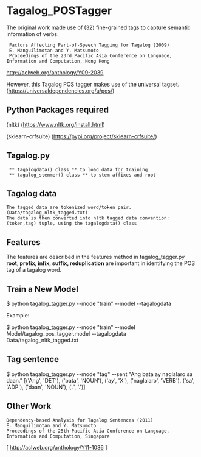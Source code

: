 # Tagalog_POSTagger

   The original work made use of (32) fine-grained tags to capture semantic information of verbs.
  ```
   Factors Affecting Part-of-Speech Tagging for Tagalog (2009)
   E. Manguilimotan and Y. Matsumoto
   Proceedings of the 23rd Pacific Asia Conference on Language, Information and Computation, Hong Kong 
  ```
  http://aclweb.org/anthology/Y09-2039
 
  However, this Tagalog POS tagger makes use of the universal tagset. (https://universaldependencies.org/u/pos/)

## Python Packages required

  (nltk) (https://www.nltk.org/install.html)

  (sklearn-crfsuite) (https://pypi.org/project/sklearn-crfsuite/)

## Tagalog.py 
     ** tagalogdata() class ** to load data for training
     ** tagalog_stemmer() class ** to stem affixes and root

## Tagalog data
    The tagged data are tokenized word/token pair. (Data/tagalog_nltk_tagged.txt)
    The data is then converted into nltk tagged data convention: (token,tag) tuple, using the tagalogdata() class
    
## Features
   The features are described in the features method in tagalog_tagger.py
   **root, prefix, infix, suffix, reduplication** are important in identifying the POS tag of a tagalog word.

## Train a New Model
  
   $ python tagalog_tagger.py --mode "train" --model <modelname> --tagalogdata <trainingdata>
  
   Example:
  
   $ python tagalog_tagger.py --mode "train" --model Model/tagalog_pos_tagger.model --tagalogdata Data/tagalog_nltk_tagged.txt

   
## Tag sentence
  
   $ python tagalog_tagger.py --mode "tag" --sent "Ang bata ay naglalaro sa daan."
   [('Ang', 'DET'), ('bata', 'NOUN'), ('ay', 'X'), ('naglalaro', 'VERB'), ('sa', 'ADP'), ('daan', 'NOUN'), ('.', '.')]
 

## Other Work
   ```
   Dependency-based Analysis for Tagalog Sentences (2011)
   E. Manguilimotan and Y. Matsumoto 
   Proceedings of the 25th Pacific Asia Conference on Language, Information and Computation, Singapore 
   ```
   [ http://aclweb.org/anthology/Y11-1036 ]
